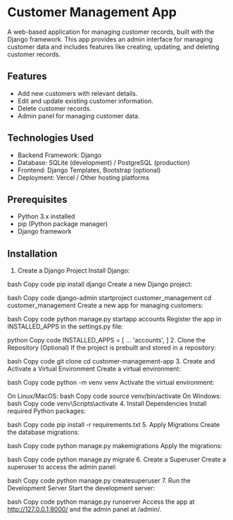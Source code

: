 # Customer Management App
A web-based application for managing customer records, built with the Django framework. This app provides an admin interface for managing customer data and includes features like creating, updating, and deleting customer records.

## Features
- Add new customers with relevant details.
- Edit and update existing customer information.
- Delete customer records.
- Admin panel for managing customer data.

## Technologies Used
- Backend Framework: Django
- Database: SQLite (development) / PostgreSQL (production)
- Frontend: Django Templates, Bootstrap (optional)
- Deployment: Vercel / Other hosting platforms

## Prerequisites
- Python 3.x installed
- pip (Python package manager)
- Django framework

## Installation
1. Create a Django Project
Install Django:

bash
Copy code
pip install django
Create a new Django project:

bash
Copy code
django-admin startproject customer_management
cd customer_management
Create a new app for managing customers:

bash
Copy code
python manage.py startapp accounts
Register the app in INSTALLED_APPS in the settings.py file:

python
Copy code
INSTALLED_APPS = [
    ...
    'accounts',
]
2. Clone the Repository (Optional)
If the project is prebuilt and stored in a repository:

bash
Copy code
git clone <repository-url>
cd customer-management-app
3. Create and Activate a Virtual Environment
Create a virtual environment:

bash
Copy code
python -m venv venv
Activate the virtual environment:

On Linux/MacOS:
bash
Copy code
source venv/bin/activate
On Windows:
bash
Copy code
venv\Scripts\activate
4. Install Dependencies
Install required Python packages:

bash
Copy code
pip install -r requirements.txt
5. Apply Migrations
Create the database migrations:

bash
Copy code
python manage.py makemigrations
Apply the migrations:

bash
Copy code
python manage.py migrate
6. Create a Superuser
Create a superuser to access the admin panel:

bash
Copy code
python manage.py createsuperuser
7. Run the Development Server
Start the development server:

bash
Copy code
python manage.py runserver
Access the app at http://127.0.0.1:8000/ and the admin panel at /admin/.